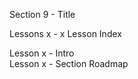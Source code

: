 Section  9 - Title

Lessons x - x Lesson Index

Lesson x - Intro   <br>
Lesson x - Section Roadmap   <br>